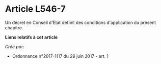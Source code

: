 # Article L546-7

Un décret en Conseil d'Etat définit des conditions d'application du présent chapitre.

**Liens relatifs à cet article**

_Créé par_:

  - Ordonnance n°2017-1117 du 29 juin 2017 - art. 1

